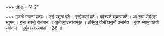 +++
title = "4 2"

+++
म॒रुतो॑ गणानां पतयः । रुद्र॑ पशूनां पते । इन्द्रौ॑जसां पते । बृह॑स्पते ब्रह्मणस्पते । आ रु॒चा रो॑चे॒ऽहꣳ स्व॒यम् ।  रु॒चा रु॑रुचे॒ रोच॑मानः । अ॒तीत्या॒दस्व॑राभ॑रे॒ह । तस्मि॒न्॒ योनौ᳚ प्रज॒नौ प्रजा॑येय । व॒यꣳ स्या॑म॒ पत॑यो रयी॒णाम् ।  भूर्भुव॒स्स्व॑स्स्वाहा᳚ ॥ 28 ॥

